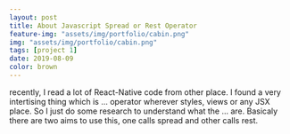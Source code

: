 ```yaml
---
layout: post
title: About Javascript Spread or Rest Operator
feature-img: "assets/img/portfolio/cabin.png"
img: "assets/img/portfolio/cabin.png"
tags: [project 1]
date: 2019-08-09
color: brown
---
```


recently, I read a lot of React-Native code from other place. I found a very intertising thing which is ... operator wherever styles, views or any JSX place. So I just do some research to understand what the ... are. Basicaly there are two aims to use this, one calls spread and other calls rest.